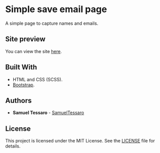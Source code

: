 # Simple save email page

A simple page to capture names and emails.

## Site preview

You can view the site [here](https://samueltessaro.github.io/company-website/index.html).

## Built With

* HTML and CSS (SCSS).
* [Bootstrap](https://getbootstrap.com/).

## Authors

* **Samuel Tessaro** - [SamuelTessaro](https://github.com/SamuelTessaro)

## License

This project is licensed under the MIT License. See the [LICENSE](LICENSE) file for details.
